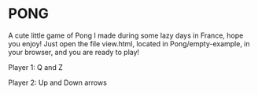 PONG
===================
A cute little game of Pong I made during some lazy days in France, hope you enjoy!
Just open the file view.html, located in Pong/empty-example, in your browser, and you are ready to play!

Player 1: Q and Z

Player 2: Up and Down arrows
